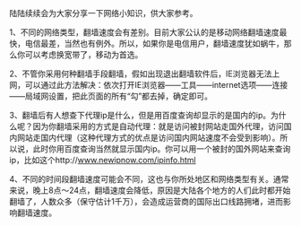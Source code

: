 陆陆续续会为大家分享一下网络小知识，供大家参考。

1、不同的网络类型，翻墙速度会有差别。目前大家公认的是移动网络翻墙速度最快，电信最差，当然也有例外。所以，如果你是电信用户，翻墙速度犹如蜗牛，那么你可以考虑换宽带了，移动为首选。

2、不管你采用何种翻墙手段翻墙，假如出现退出翻墙软件后，IE浏览器无法上网，可以通过此方法解决：依次打开IE浏览器——工具——internet选项——连接——局域网设置，把此页面的所有“勾”都去掉，确定即可。

3、翻墙后有人想查下代理ip是什么，但是用百度查询却显示的是国内的ip。为什么呢？因为你翻墙采用的方式是自动代理：就是访问被封网站走国外代理，访问国内网站走国内代理（这种代理方式的优点是访问国内网站速度不会受到影响）。所以说，此时你用百度查询当然就显示国内ip。你可以用一个被封的国外网站来查询ip，比如这个http://www.newipnow.com/ipinfo.html

4、不同的时间段翻墙速度可能会不同，这也与你所处地区和网络类型有关。通常来说，晚上8点～24点，翻墙速度会降低，原因是大陆各个地方的人们此时都开始翻墙了，人数众多（保守估计1千万），会造成运营商的国际出口线路拥堵，进而影响翻墙速度。

